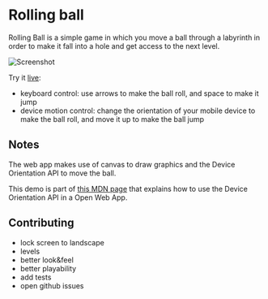 # Rolling ball

Rolling Ball is a simple game in which you move a ball through a labyrinth in order to make it fall into a hole and get access to the next level.

![Screenshot](http://www.francesco.iovine.name/mdn/rolling-ball/public_html/img/screenshots/rolling-ball.png)

Try it [live](http://goo.gl/NUfKQi):

- keyboard control: use arrows to make the ball roll, and space to make it jump
- device motion control: change the orientation of your mobile device to make the ball roll, and move it up to make the ball jump

## Notes

The web app makes use of canvas to draw graphics and the Device Orientation API to move the ball.

This demo is part of [this MDN page](https://developer.mozilla.org/en-US/Apps/Build/gather_and_modify_data/Keep_it_level_responding_to_device_orientation_changes) that explains how to use the Device Orientation API in a Open Web App.

## Contributing

- lock screen to landscape
- levels
- better look&feel
- better playability
- add tests
- open github issues

